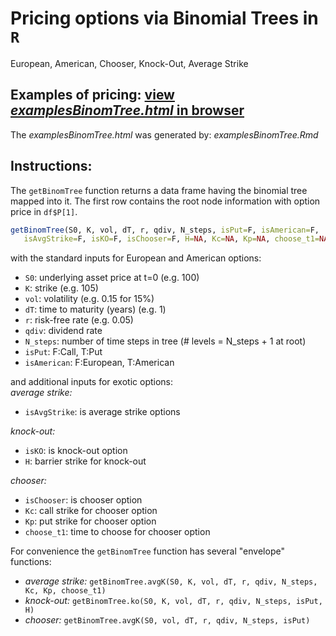 # Pricing options via Binomial Trees in `R`
European, American, Chooser, Knock-Out, Average Strike

## Examples of pricing: [view *examplesBinomTree.html* in browser](https://htmlpreview.github.io/?https://github.com/nicolaivicol/binomial-tree-options-R/blob/master/examplesBinomTree.html)
The *examplesBinomTree.html* was generated by: *examplesBinomTree.Rmd*

## Instructions:

The `getBinomTree` function returns a data frame having the binomial tree mapped into it. 
The first row contains the root node information with option price in `df$P[1]`.

```R
getBinomTree(S0, K, vol, dT, r, qdiv, N_steps, isPut=F, isAmerican=F, 
   isAvgStrike=F, isKO=F, isChooser=F, H=NA, Kc=NA, Kp=NA, choose_t1=NA)
```

with the standard inputs for European and American options:    
- `S0`:  underlying asset price at t=0 (e.g. 100)
- `K`:  strike (e.g. 105)
- `vol`:  volatility (e.g. 0.15 for 15%)     
- `dT`:  time to maturity (years) (e.g. 1)
- `r`:  risk-free rate (e.g. 0.05)
- `qdiv`:  dividend rate
- `N_steps`:  number of time steps in tree (# levels = N_steps + 1 at root)
- `isPut`:  F:Call, T:Put
- `isAmerican`:  F:European, T:American   

and additional inputs for exotic options:  
*average strike:*    
- `isAvgStrike`: is average strike options

*knock-out:*    
- `isKO`:  is knock-out option
- `H`:  barrier strike for knock-out

*chooser:*     
- `isChooser`:  is chooser option
- `Kc`:  call strike for chooser option
- `Kp`:  put strike for chooser option
- `choose_t1`:  time to choose for chooser option

For convenience the `getBinomTree` function has several "envelope" functions:
- *average strike:* `getBinomTree.avgK(S0, K, vol, dT, r, qdiv, N_steps, Kc, Kp, choose_t1)`
- *knock-out:*  `getBinomTree.ko(S0, K, vol, dT, r, qdiv, N_steps, isPut, H)`
- *chooser:*  `getBinomTree.avgK(S0, vol, dT, r, qdiv, N_steps, isPut)`
